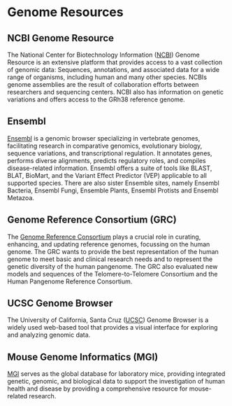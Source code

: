 # Genome Resources
##  NCBI Genome Resource
The National Center for Biotechnology Information ([NCBI](https://www.ncbi.nlm.nih.gov/projects/genome/guide/human/index.shtml)) Genome Resource is an extensive platform that provides access to a vast collection of genomic data: Sequences, annotations, and associated data for a wide range of organisms, including human and many other species. NCBIs genome assemblies are the result of collaboration efforts between researchers and sequencing centers. NCBI also has information on genetic variations and offers access to the GRh38 reference genome.

## Ensembl
[Ensembl](https://www.ensembl.org/index.html) is a genomic browser specializing in vertebrate genomes, facilitating research in comparative genomics, evolutionary biology, sequence variations, and transcriptional regulation. It annotates genes, performs diverse alignments, predicts regulatory roles, and compiles disease-related information. Ensembl offers a suite of tools like BLAST, BLAT, BioMart, and the Variant Effect Predictor (VEP) applicable to all supported species. There are also sister Ensemble sites, namely Ensembl Bacteria, Ensembl Fungi, Ensemble Plants, Ensembl Protists and Ensembl Metazoa.

## Genome Reference Consortium (GRC)
The [Genome Reference Consortium](https://www.ncbi.nlm.nih.gov/grc) plays a crucial role in curating, enhancing, and updating reference genomes, focussing on the human genome. The GRC wants to provide the best representation of the human genome to meet basic and clinical research needs and to represent the genetic diversity of the human pangenome. The GRC also evaluated new models and sequences of the Telomere-to-Telomere Consortium and the Human Pangenome Reference Consortium.

## UCSC Genome Browser
The University of California, Santa Cruz ([UCSC](https://genome.ucsc.edu/)) Genome Browser is a widely used web-based tool that provides a visual interface for exploring and analyzing genomic data.

## Mouse Genome Informatics (MGI)
[MGI](https://www.informatics.jax.org/) serves as the global database for laboratory mice, providing integrated genetic, genomic, and biological data to support the investigation of human health and disease by providing a comprehensive resource for mouse-related research.

##
